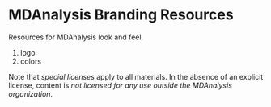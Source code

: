 # MDAnalysis Branding Resources

Resources for MDAnalysis look and feel.

1. logo
2. colors

Note that *special licenses* apply to all materials. In the absence of
an explicit license, content is *not licensed for any use outside the
MDAnalysis organization*.
